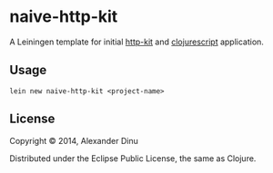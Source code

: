 # naive-http-kit

A Leiningen template for initial [http-kit](http://http-kit.org/) and [clojurescript](https://github.com/clojure/clojurescript) application.

## Usage

```
lein new naive-http-kit <project-name>
```

## License

Copyright © 2014, Alexander Dinu

Distributed under the Eclipse Public License, the same as Clojure.
